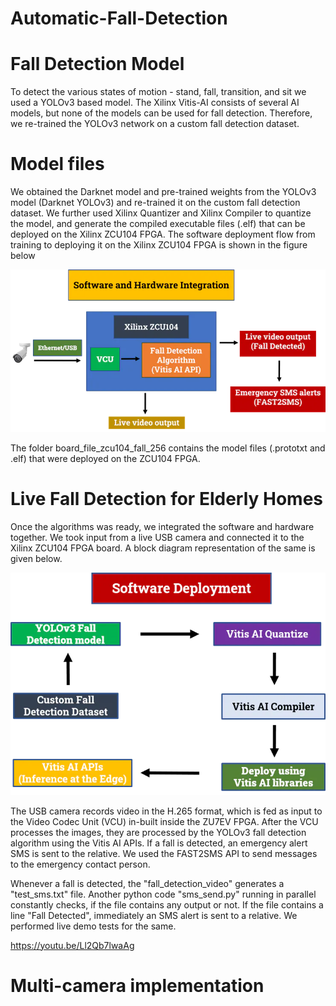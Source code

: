 # Automatic-Fall-Detection

# Fall Detection Model

To detect the various states of motion - stand, fall, transition, and sit we used a YOLOv3 based model. The Xilinx Vitis-AI consists of several AI models, but none of the models can be used for fall detection. Therefore, we re-trained the YOLOv3 network on a custom fall detection dataset.

# Model files
We obtained the Darknet model and pre-trained weights from the YOLOv3 model (Darknet YOLOv3) and re-trained it on the custom fall detection dataset. We further used Xilinx Quantizer and Xilinx Compiler to quantize the model, and generate the compiled executable files (.elf) that can be deployed on the Xilinx ZCU104 FPGA. 
The software deployment flow from training to deploying it on the Xilinx ZCU104 FPGA is shown in the figure below

![alt text](https://github.com/Jinin03/Automatic-Fall-Detection/blob/main/Images/Hardware_software_integration.webp)

The folder board_file_zcu104_fall_256 contains the model files (.prototxt and .elf) that were deployed on the ZCU104 FPGA. 


# Live Fall Detection for Elderly Homes

Once the algorithms was ready, we integrated the software and hardware together. We took input from a live USB camera and connected it to the Xilinx ZCU104 FPGA board. A block diagram representation of the same is given below. 

![alt text](https://github.com/Jinin03/Automatic-Fall-Detection/blob/main/Images/software_flow_chain.webp)

The USB camera records video in the H.265 format, which is fed as input to the Video Codec Unit (VCU) in-built inside the ZU7EV FPGA. After the VCU processes the images, they are processed by the YOLOv3 fall detection algorithm using the Vitis AI APIs. If a fall is detected, an emergency alert SMS is sent to the relative. We used the FAST2SMS API to send messages to the emergency contact person. 

Whenever a fall is detected, the "fall_detection_video" generates a "test_sms.txt" file. Another python code "sms_send.py" running in parallel constantly checks, if the file contains any output or not. If the file contains a line "Fall Detected", immediately an SMS alert is sent to a relative. We performed live demo tests for the same. 



https://youtu.be/Ll2Qb7lwaAg

# Multi-camera implementation

